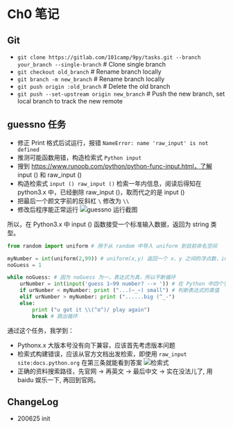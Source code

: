 # Ch0 笔记

## Git

- `git clone https://gitlab.com/101camp/9py/tasks.git --branch your_branch --single-branch` # Clone single branch
- `git checkout old_branch` # Rename branch locally
- `git branch -m new_branch` # Rename branch locally
- `git push origin :old_branch` # Delete the old branch
- `git push --set-upstream origin new_branch` # Push the new branch, set local branch to track the new remote

## guessno 任务

- 修正 Print 格式后试运行，报错 `NameError: name 'raw_input' is not defined`
- 推测可能函数用错，构造检索式 `Python input`
- 搜到 https://www.runoob.com/python/python-func-input.html，了解 input () 和 raw_input ()
- 构造检索式 `input () raw_input ()` 检索一年内信息，阅读后得知在 python3.x 中，已经删除 raw_input ()，取而代之的是 input ()
- 把最后一个颜文字前的反斜杠 `\` 修改为 `\\`
- 修改后程序能正常运行 ![guessno 运行截图](https://i.loli.net/2019/07/18/5d3049e8702fa86761.png)

所以，在 Python3.x 中 input () 函数接受一个标准输入数据，返回为 string 类型。

``` python
from random import uniform # 用于从 random 中导入 uniform 到目前命名空间

myNumber = int(uniform(2,99)) # uniform(x,y) 返回一个 x、y 之间的浮点数，int() 将其转化为整形，并存入 myNumber
noGuess = 1

while noGuess: # 因为 noGuess 为一，表达式为真，所以不断循环
    urNumber = int(input('guess 1~99 number? --> ')) # 在 Python 中四个空格作为缩进显示嵌套关系
    if urNumber < myNumber: print ("...(~_~) small") # 判断表达式的真值
    elif urNumber > myNumber: print ("......big (^_-")
    else:
        print ("u got it \\(^o^)/ play again")
        break # 跳出循环
```

通过这个任务，我学到：

- Pythonx.x 大版本号没有向下兼容，应该首先考虑版本问题
- 检索式构建错误，应该从官方文档出发检索，即使用 `raw_input site:docs.python.org` 在第三条就能看到答案 ![检索式](https://i.loli.net/2019/07/18/5d3043f5b09e244249.png)
- 正确的资料搜索路径，先官网 -> 再英文 -> 最后中文 -> 实在没法儿了, 用 baidu 娱乐一下, 再回到官网。

## ChangeLog

- 200625 init
